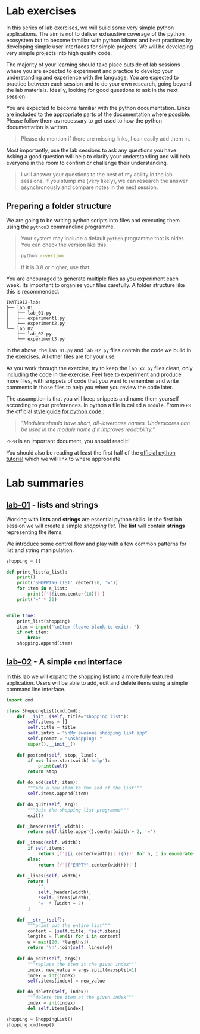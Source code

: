 # Lab exercises

In this series of lab exercises, we will build some very simple python applications.
The aim is not to deliver exhaustive coverage of the python ecosystem but to become familiar with python idioms and best practices by developing simple user interfaces for simple projects.
We will be developing very simple projects into high quality code.

The majority of your learning should take place outside of lab sessions where you are expected to experiment and practice to develop your understanding and experience with the language.
You are expected to practice between each session and to do your own research, going beyond the lab materials.
Ideally, looking for good questions to ask in the next session.

You are expected to become familiar with the python documentation.
Links are included to the appropriate parts of the documentation where possible.
Please follow them as necessary to get used to how the python documentation is written.

> Please do mention if there are missing links, I can easily add them in.

Most importantly, use the lab sessions to ask any questions you have.
Asking a good question will help to clarify your understanding and will help everyone in the room to confirm or challenge their understanding.

>I will answer your questions to the best of my ability in the lab sessions.
If you stump me (very likely), we can research the answer asynchronously and compare notes in the next session.

## Preparing a folder structure

We are going to be writing python scripts into files and executing them using the `python3` commandline programme.

>Your system may include a default `python` programme that is older.
>You can check the version like this:
>```bash
>python --version
>```
>If it is 3.8 or higher, use that.


You are encouraged to generate multiple files as you experiment each week.
Its important to organise your files carefully.
A folder structure like this is recommended.

```
IMAT1912-labs
├── lab_01
│   ├── lab_01.py
│   ├── experiment1.py
│   └── experiment2.py
└── lab_02
    ├── lab_02.py
    └── experiment3.py
```

In the above, the `lab_01.py` and `lab_02.py` files contain the code we build in the exercises.
All other files are for your use.

As you work through the exercise, try to keep the `lab_xx.py` files clean, only including the code in the exercise.
Feel free to experiment and produce more files, with snippets of code that you want to remember and write comments in those files to help you when you review the code later.

The assumption is that you will keep snippets and name them yourself according to your preferences.
In python a file is called a `module`.
From `PEP8` the official [style guide for python code](https://www.python.org/dev/peps/pep-0008/) : 
>*"Modules should have short, all-lowercase names. Underscores can be used in the module name if it improves readability."* 

`PEP8` is an important document, you should read it!

You should also be reading at least the first half of the [official python tutorial](https://docs.python.org/3/tutorial/index.html) which we will link to where appropriate.

# Lab summaries

## [lab-01](./lab_01/lab_01) - lists and strings

Working with **lists** and **strings** are essential python skills. 
In the first lab session we will create a simple *shopping list*.
The **list** will contain **strings** representing the items.

We introduce some control flow and play with a few common patterns for list and string manipulation.

```python
shopping = []

def print_list(a_list):
    print()
    print('SHOPPING LIST'.center(20, '='))
    for item in a_list:
        print(f'|{item.center(18)}|')
    print('=' * 20)


while True:
    print_list(shopping)
    item = input('\nItem (leave blank to exit): ')
    if not item:
        break
    shopping.append(item)
```

## [lab-02](lab_02/lab_02) - A simple `cmd` interface

In this lab we will expand the shopping list into a more fully featured application.
Users will be able to add, edit and delete items using a simple command line interface.

```python
import cmd

class ShoppingList(cmd.Cmd):
    def __init__(self, title="shopping list"):
        self.items = []
        self.title = title
        self.intro = "\nMy awesome shopping list app"
        self.prompt = "\nshopping: "
        super().__init__()

    def postcmd(self, stop, line):
        if not line.startswith('help'):
            print(self)
        return stop

    def do_add(self, item):
        """Add a new item to the end of the list"""
        self.items.append(item)

    def do_quit(self, arg):
        """Quit the shopping list programme"""
        exit()

    def _header(self, width):
        return self.title.upper().center(width + 2, '=')

    def _items(self, width):
        if self.items:
            return [f'|{i.center(width)}| ({n})' for n, i in enumerate(self.items)]
        else:
            return [f'|{"EMPTY".center(width)}|']

    def _lines(self, width):
        return [
            "", 
            self._header(width), 
            *self._items(width), 
            '=' * (width + 2)
        ]

    def __str__(self):
        """print out the entire list"""
        content = [self.title, *self.items]
        lengths = [len(i) for i in content]
        w = max([20, *lengths])
        return '\n'.join(self._lines(w))
        
    def do_edit(self, args):
        """replace the item at the given index"""
        index, new_value = args.split(maxsplit=1)
        index = int(index)
        self.items[index] = new_value

    def do_delete(self, index):
        """delete the item at the given index"""
        index = int(index)
        del self.items[index]

shopping = ShoppingList()
shopping.cmdloop()
```
